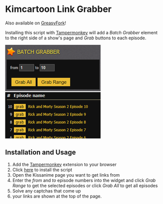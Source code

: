 # Kimcartoon Link Grabber

Also available on [GreasyFork](https://greasyfork.org/en/scripts/370647-kimcartoon-link-grabber)!

Installing this script with [Tampermonkey](https://tampermonkey.net) will add a *Batch Grabber* element to the right side of a show's page and *Grab* buttons to each episode.

![image](https://github.com/thorio/kcGrabber/raw/master/images/grabber.png)
![image](https://github.com/thorio/kcGrabber/raw/master/images/buttons.png)

## Installation and Usage

1. Add the [Tampermonkey](https://tampermonkey.net) extension to your browser
2. Click [here](https://github.com/thorio/kcGrabber/raw/master/kcGrabber.user.js) to install the script
3. Open the Kissanime page you want to get links from
4. Enter the *from* and *to* episode numbers into the widget and click *Grab Range* to get the selected episodes or click *Grab All* to get all episodes
5. Solve any captchas that come up
6. your links are shown at the top of the page.
